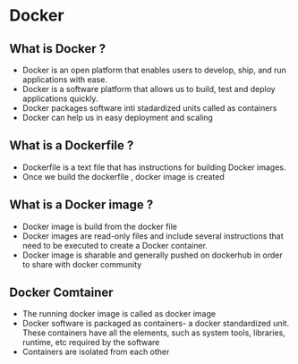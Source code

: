 # Docker

## What is Docker ?

- Docker is an open platform that enables users to develop, ship, and run applications with ease.
- Docker is a software platform that allows us to build, test and deploy applications quickly.
- Docker packages software inti stadardized units called as containers
- Docker can help us in easy deployment and scaling

## What is a Dockerfile ?

- Dockerfile is a text file that has instructions for building Docker images.
- Once we build the dockerfile , docker image is created

## What is a Docker image ?

- Docker image is build from the docker file
- Docker images are read-only files and include several instructions that need to be executed to create a Docker container.
- Docker image is sharable and generally pushed on dockerhub in order to share with docker community

## Docker Comtainer

- The running docker image is called as docker image
- Docker software is packaged as containers- a docker standardized unit. These containers have all the elements, such as system tools,   libraries, runtime, etc required by the software
- Containers are isolated from each other


